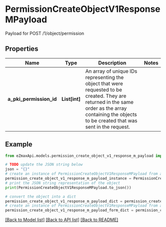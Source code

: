 # PermissionCreateObjectV1ResponseMPayload

Payload for POST /1/object/permission

## Properties

Name | Type | Description | Notes
------------ | ------------- | ------------- | -------------
**a_pki_permission_id** | **List[int]** | An array of unique IDs representing the object that were requested to be created.  They are returned in the same order as the array containing the objects to be created that was sent in the request. | 

## Example

```python
from eZmaxApi.models.permission_create_object_v1_response_m_payload import PermissionCreateObjectV1ResponseMPayload

# TODO update the JSON string below
json = "{}"
# create an instance of PermissionCreateObjectV1ResponseMPayload from a JSON string
permission_create_object_v1_response_m_payload_instance = PermissionCreateObjectV1ResponseMPayload.from_json(json)
# print the JSON string representation of the object
print(PermissionCreateObjectV1ResponseMPayload.to_json())

# convert the object into a dict
permission_create_object_v1_response_m_payload_dict = permission_create_object_v1_response_m_payload_instance.to_dict()
# create an instance of PermissionCreateObjectV1ResponseMPayload from a dict
permission_create_object_v1_response_m_payload_form_dict = permission_create_object_v1_response_m_payload.from_dict(permission_create_object_v1_response_m_payload_dict)
```
[[Back to Model list]](../README.md#documentation-for-models) [[Back to API list]](../README.md#documentation-for-api-endpoints) [[Back to README]](../README.md)


